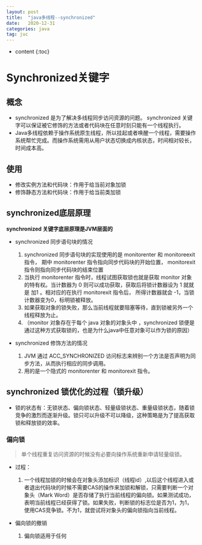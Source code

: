 ```yaml
---
layout: post
title:  "java多线程--synchronized"
date:   2020-12-31
categories: java
tag: juc
---
```


* content
{:toc}
# Synchronized关键字 #

## 概念

- synchronized 是为了解决多线程同步访问资源的问题。 synchronized 关键字可以保证被它修饰的方法或者代码块在任意时刻只能有一个线程执行。
- Java多线程依赖于操作系统原生线程，所以挂起或者唤醒一个线程，需要操作系统帮忙完成。而操作系统需用从用户状态切换成内核状态，时间相对较长，时间成本高。

## 使用

- 修改实例方法和代码块：作用于给当前对象加锁
- 修饰静态方法和代码块：作用于给当前类加锁

## synchronized底层原理

**synchronized 关键字底层原理是JVM层面的**

- synchronized 同步语句块的情况
  1. synchronized 同步语句块的实现使用的是 monitorenter 和 monitoreexit 指令， 期中 monitorenter 指令指向同步代码块的开始位置， monitorexit 指令则指向同步代码块的结束位置
  2. 当执行 monitorenter 指令时，线程试图获取锁也就是获取 monitor 对象的特有权。当计数器为 0 则可以成功获取，获取后将锁计数器设为 1 就就是 加1 。相对应的在执行 monitorexit 指令后， 所得计数器就会 -1，当锁计数器变为0，标明锁被释放。
  3. 如果获取对象的锁失败，那么当前线程就要阻塞等待，直到锁被另外一个线程释放为止。
  4. （monitor 对象存在于每个 java 对象的对象头中 ，synchronized 锁便是通过这种方式获取锁的，也是为什么java中任意对象可以作为锁的原因）

- synchronized 修饰方法的情况
  1. JVM 通过 ACC_SYNCHRONIZED 访问标志来辨别一个方法是否声明为同步方法，从而执行相应的同步调用。
  2. 用的是一个隐式的 monitorenter 和 monitorexit 指令。

## synchronized 锁优化的过程（锁升级）

- 锁的状态有：无锁状态、偏向锁状态、轻量级锁状态、重量级锁状态，随着锁竞争的激烈而逐渐升级。锁只可以升级不可以降级，这种策略是为了提高获取锁和释放锁的效率。

### 偏向锁

> 单个线程重复访问资源的时候没有必要向操作系统重新申请轻量级锁。

- 过程：
  1. 一个线程加锁的时候会在对象头添加标识（线程id）,以后这个线程进入或者退出代码块的时候不需要CAS的操作来加锁和解锁，只需要判断一个对象头（Mark Word）是否存储了执行当前线程的偏向锁。如果测试成功，表明当前线程已经获得了锁。如果失败，判断锁的标志位是否为1，为1，使用CAS竞争锁。不为1，就尝试将对象头的偏向锁指向当前线程。

- 偏向锁的撤销
  1. 偏向锁适用于任何

